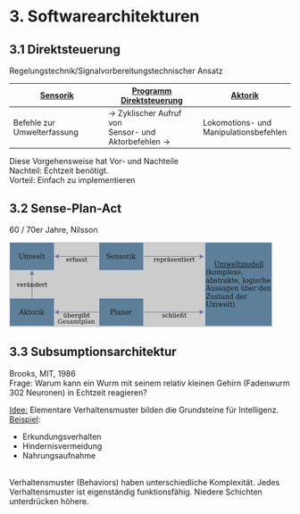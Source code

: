 # 3. Softwarearchitekturen

## 3.1 Direktsteuerung
Regelungstechnik/Signalvorbereitungstechnischer Ansatz

|<u>Sensorik</u>|<u>Programm <br>Direktsteuerung</u>|<u>Aktorik</u>|
| --- | --- | --- |
| Befehle zur Umwelterfassung | -> Zyklischer Aufruf von <br>Sensor- und Aktorbefehlen -> | Lokomotions- und <br>Manipulationsbefehlen |

Diese Vorgehensweise hat Vor- und Nachteile<br>
Nachteil: Echtzeit benötigt.<br>
Vorteil: Einfach zu implementieren

## 3.2 Sense-Plan-Act
60 / 70er Jahre, Nilsson

![SPA-Diagramm](Images/spa.png)

## 3.3 Subsumptionsarchitektur
Brooks, MIT, 1986 <br>
Frage: Warum kann ein Wurm mit seinem relativ kleinen Gehirn (Fadenwurm 302 Neuronen) in Echtzeit reagieren?

<u>Idee:</u>
Elementare Verhaltensmuster bilden die Grundsteine für Intelligenz. <br>
<u>Beispiel</u>: <br>
- Erkundungsverhalten
- Hindernisvermeidung
- Nahrungsaufnahme
<br>
Verhaltensmuster (Behaviors) haben unterschiedliche Komplexität. Jedes Verhaltensmuster ist eigenständig funktionsfähig. Niedere Schichten unterdrücken höhere. <br>